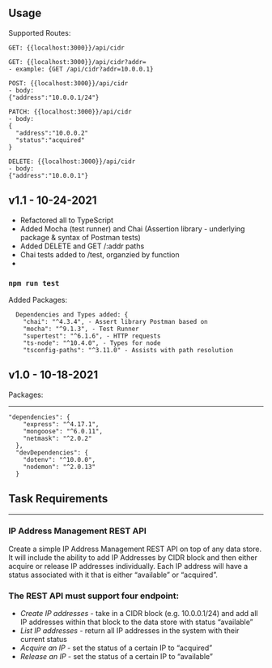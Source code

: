 ## Usage

Supported Routes:

```
GET: {{localhost:3000}}/api/cidr

GET: {{localhost:3000}}/api/cidr?addr=
- example: {GET /api/cidr?addr=10.0.0.1}

POST: {{localhost:3000}}/api/cidr
- body:
{"address":"10.0.0.1/24"}

PATCH: {{localhost:3000}}/api/cidr
- body:
{
  "address":"10.0.0.2"
  "status":"acquired"
}

DELETE: {{localhost:3000}}/api/cidr
- body:
{"address":"10.0.0.1"}

```

## v1.1 - 10-24-2021

- Refactored all to TypeScript
- Added Mocha (test runner) and Chai (Assertion library - underlying package & syntax of Postman tests)
- Added DELETE and GET /:addr paths
- Chai tests added to /test, organzied by function
-

### `npm run test`

Added Packages:

```
  Dependencies and Types added: {
    "chai": "^4.3.4", - Assert library Postman based on
    "mocha": "^9.1.3", - Test Runner
    "supertest": "^6.1.6", - HTTP requests
    "ts-node": "^10.4.0", - Types for node
    "tsconfig-paths": "^3.11.0" - Assists with path resolution
```

## v1.0 - 10-18-2021

Packages:

---

```
"dependencies": {
    "express": "^4.17.1",
    "mongoose": "^6.0.11",
    "netmask": "^2.0.2"
  },
  "devDependencies": {
    "dotenv": "^10.0.0",
    "nodemon": "^2.0.13"
  }
```

## Task Requirements

---

### IP Address Management REST API

Create a simple IP Address Management REST API on top of any data store. It will include the ability to add IP Addresses by CIDR block and then either acquire or release IP addresses individually. Each IP address will have a status associated with it that is either “available” or “acquired”.

### The REST API must support four endpoint:

- _Create IP addresses_ - take in a CIDR block (e.g. 10.0.0.1/24) and add all IP addresses within that block to the data store with status “available”
- _List IP addresses_ - return all IP addresses in the system with their current status
- _Acquire an IP_ - set the status of a certain IP to “acquired”
- _Release an IP_ - set the status of a certain IP to “available”
